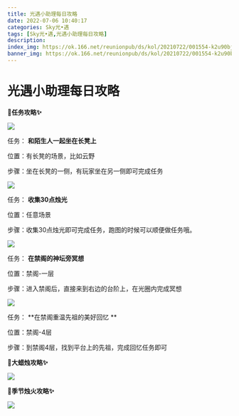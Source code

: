 ```yaml
---
title: 光遇小助理每日攻略
date: 2022-07-06 10:40:17
categories: Sky光•遇
tags: [Sky光•遇,光遇小助理每日攻略]
description: 
index_img: https://ok.166.net/reunionpub/ds/kol/20210722/001554-k2u90bj7ay.png?imageView&thumbnail=600x0&type=jpg
banner_img: https://ok.166.net/reunionpub/ds/kol/20210722/001554-k2u90bj7ay.png?imageView&thumbnail=600x0&type=jpg
---
```

# 光遇小助理每日攻略
**🎉任务攻略✨**

![](https://ok.166.net/reunionpub/ds/kol/20220628/000303-9i301df25z.png)

任务： **和陌生人一起坐在长凳上**

位置：有长凳的场景，比如云野

步骤：坐在长凳的一侧，有玩家坐在另一侧即可完成任务

  

![](https://ok.166.net/reunionpub/ds/kol/20220706/001429-z1duqyo8kf.png)

任务： **收集30点烛光**

位置：任意场景

步骤：收集30点烛光即可完成任务，跑图的时候可以顺便做任务哦。

  

![](https://ok.166.net/reunionpub/ds/kol/20220706/001507-e0ga5mkiyz.png)

任务： **在禁阁的神坛旁冥想**

位置：禁阁-一层

步骤：进入禁阁后，直接来到右边的台阶上，在光圈内完成冥想

![](https://ok.166.net/reunionpub/ds/kol/20220706/001811-mgsdhbenou.png)

任务： **在禁阁重温先祖的美好回忆  **

位置：禁阁-4层

步骤：到禁阁4层，找到平台上的先祖，完成回忆任务即可

 **🎉大蜡烛攻略✨**

![](https://ok.166.net/reunionpub/ds/kol/20220706/001719-gsr498osfi.png)

  

 **🎉季节烛火攻略✨**

![](https://ok.166.net/reunionpub/ds/kol/20220706/001613-og3f1vmqs7.png)

  

  

  

  

